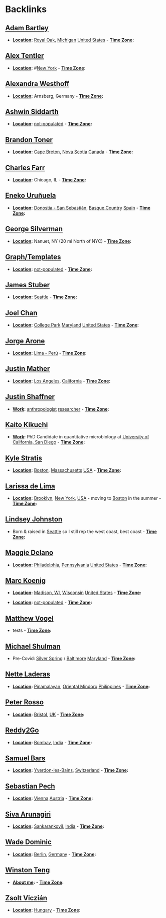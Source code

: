 
# Backlinks
## [Adam Bartley](<Adam Bartley.md>)
- **[Location](<Location.md>):** [Royal Oak](<Royal Oak.md>), [Michigan](<Michigan.md>) [United States](<United States.md>)
        - **[Time Zone](<Time Zone.md>):**

## [Alex Tentler](<Alex Tentler.md>)
- **[Location](<Location.md>):** #[New York](<New York.md>)
        - **[Time Zone](<Time Zone.md>):**

## [Alexandra Westhoff](<Alexandra Westhoff.md>)
- **[Location](<Location.md>):** Arnsberg, Germany
        - **[Time Zone](<Time Zone.md>):**

## [Ashwin Siddarth](<Ashwin Siddarth.md>)
- **[Location](<Location.md>):** [not-populated](<not-populated.md>)
        - **[Time Zone](<Time Zone.md>):**

## [Brandon Toner](<Brandon Toner.md>)
- **[Location](<Location.md>):** [Cape Breton](<Cape Breton.md>), [Nova Scotia](<Nova Scotia.md>) [Canada](<Canada.md>)
        - **[Time Zone](<Time Zone.md>):**

## [Charles Farr](<Charles Farr.md>)
- **[Location](<Location.md>):** Chicago, IL
        - **[Time Zone](<Time Zone.md>):**

## [Eneko Uruñuela](<Eneko Uruñuela.md>)
- **[Location](<Location.md>):** [Donostia - San Sebastián](<Donostia - San Sebastián.md>), [Basque Country](<Basque Country.md>) [Spain](<Spain.md>)
        - **[Time Zone](<Time Zone.md>):**

## [George Silverman](<George Silverman.md>)
- **[Location](<Location.md>):** Nanuet, NY (20 mi North of NYC)
        - **[Time Zone](<Time Zone.md>):**

## [Graph/Templates](<Graph/Templates.md>)
- **[Location](<Location.md>):** [not-populated](<not-populated.md>)
                    - **[Time Zone](<Time Zone.md>):**

## [James Stuber](<James Stuber.md>)
- **[Location](<Location.md>):** [Seattle](<Seattle.md>)
        - **[Time Zone](<Time Zone.md>):**

## [Joel Chan](<Joel Chan.md>)
- **[Location](<Location.md>):** [College Park](<College Park.md>) [Maryland](<Maryland.md>) [United States](<United States.md>)
        - **[Time Zone](<Time Zone.md>):**

## [Jorge Arone](<Jorge Arone.md>)
- **[Location](<Location.md>):** [Lima - Perú](<Lima - Perú.md>)
        - **[Time Zone](<Time Zone.md>):**

## [Justin Mather](<Justin Mather.md>)
- **[Location](<Location.md>):** [Los Angeles](<Los Angeles.md>), [California](<California.md>)
        - **[Time Zone](<Time Zone.md>):**

## [Justin Shaffner](<Justin Shaffner.md>)
- **[Work](<Work.md>):** [anthropologist](<anthropologist.md>) [researcher](<researcher.md>)
        - **[Time Zone](<Time Zone.md>):**

## [Kaito Kikuchi](<Kaito Kikuchi.md>)
- **[Work](<Work.md>):** PhD Candidate in quantitative microbiology at [University of California, San Diego](<University of California, San Diego.md>)
        - **[Time Zone](<Time Zone.md>):**

## [Kyle Stratis](<Kyle Stratis.md>)
- **[Location](<Location.md>):** [Boston](<Boston.md>), [Massachusetts](<Massachusetts.md>) [USA](<USA.md>)
        - **[Time Zone](<Time Zone.md>):**

## [Larissa de Lima](<Larissa de Lima.md>)
- **[Location](<Location.md>):** [Brooklyn](<Brooklyn.md>), [New York](<New York.md>), [USA](<USA.md>) - moving to [Boston](<Boston.md>) in the summer
        - **[Time Zone](<Time Zone.md>):**

## [Lindsey Johnston](<Lindsey Johnston.md>)
- Born & raised in [Seattle](<Seattle.md>) so I still rep the west coast, best coast
        - **[Time Zone](<Time Zone.md>):**

## [Maggie Delano](<Maggie Delano.md>)
- **[Location](<Location.md>):** [Philadelphia](<Philadelphia.md>), [Pennsylvania](<Pennsylvania.md>) [United States](<United States.md>)
        - **[Time Zone](<Time Zone.md>):**

## [Marc Koenig](<Marc Koenig.md>)
- **[Location](<Location.md>):** [Madison, WI](<Madison, WI.md>), [Wisconsin](<Wisconsin.md>) [United States](<United States.md>)
        - **[Time Zone](<Time Zone.md>):**

- **[Location](<Location.md>):** [not-populated](<not-populated.md>)
        - **[Time Zone](<Time Zone.md>):**

## [Matthew Vogel](<Matthew Vogel.md>)
- tests
        - **[Time Zone](<Time Zone.md>):**

## [Michael Shulman](<Michael Shulman.md>)
- Pre-Covid: [Silver Spring](<Silver Spring.md>) / [Baltimore](<Baltimore.md>) [Maryland](<Maryland.md>)
        - **[Time Zone](<Time Zone.md>):**

## [Nette Laderas](<Nette Laderas.md>)
- **[Location](<Location.md>):** [Pinamalayan](<Pinamalayan.md>), [Oriental Mindoro](<Oriental Mindoro.md>) [Philippines](<Philippines.md>)
        - **[Time Zone](<Time Zone.md>):**

## [Peter Rosso](<Peter Rosso.md>)
- **[Location](<Location.md>):** [Bristol](<Bristol.md>), [UK](<UK.md>)
        - **[Time Zone](<Time Zone.md>):**

## [Reddy2Go](<Reddy2Go.md>)
- **[Location](<Location.md>):** [Bombay](<Bombay.md>), [India](<India.md>)
        - **[Time Zone](<Time Zone.md>):**

## [Samuel Bars](<Samuel Bars.md>)
- **[Location](<Location.md>):** [Yverdon-les-Bains](<Yverdon-les-Bains.md>), [Switzerland](<Switzerland.md>)
        - **[Time Zone](<Time Zone.md>):**

## [Sebastian Pech](<Sebastian Pech.md>)
- **[Location](<Location.md>):** [Vienna](<Vienna.md>) [Austria](<Austria.md>)
        - **[Time Zone](<Time Zone.md>):**

## [Siva Arunagiri](<Siva Arunagiri.md>)
- **[Location](<Location.md>):** [Sankarankovil](<Sankarankovil.md>), [India](<India.md>)
        - **[Time Zone](<Time Zone.md>):**

## [Wade Dominic](<Wade Dominic.md>)
- **[Location](<Location.md>):** [Berlin](<Berlin.md>), [Germany](<Germany.md>)
        - **[Time Zone](<Time Zone.md>):**

## [Winston Teng](<Winston Teng.md>)
- **[About me](<About me.md>):**
        - **[Time Zone](<Time Zone.md>):**

## [Zsolt Viczián](<Zsolt Viczián.md>)
- **[Location](<Location.md>):** [Hungary](<Hungary.md>)
        - **[Time Zone](<Time Zone.md>):**

